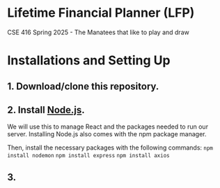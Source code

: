 # Lifetime Financial Planner (LFP)

CSE 416 Spring 2025 - The Manatees that like to play and draw

# Installations and Setting Up

## 1. Download/clone this repository.

## 2. Install [Node.js](https://nodejs.org/en/download/).

We will use this to manage React and the packages needed to run our server. Installing Node.js also comes with the npm package manager.

Then, install the necessary packages with the following commands:
`npm install nodemon`
`npm install express`
`npm install axios`

## 3.
